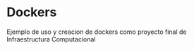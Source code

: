 # Dockers
Ejemplo de uso y creacion de dockers como proyecto final de Infraestructura Computacional
